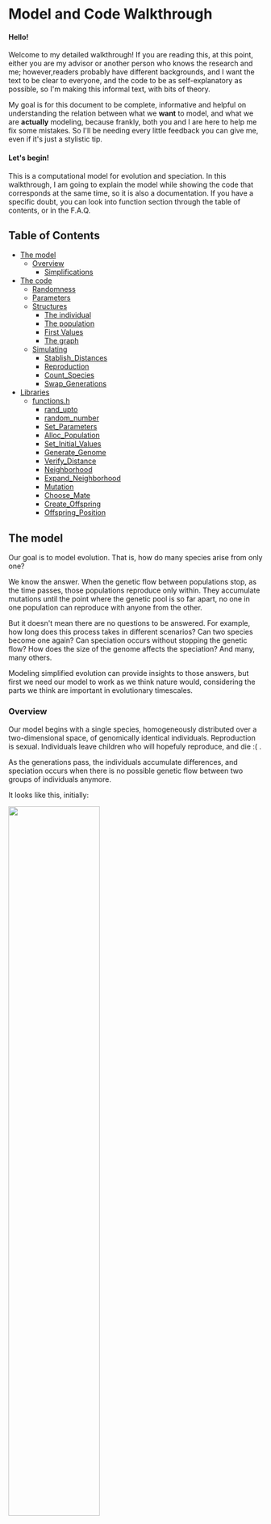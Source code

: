
# Model and Code Walkthrough

#### Hello!

Welcome to my detailed walkthrough! If you are reading this, at this point, either you are my advisor or another person who knows the research and me; however,readers probably have different backgrounds, and I want the text to be clear to everyone, and the code to be as self-explanatory as possible, so I'm making this informal text, with bits of theory.

My goal is for this document to be complete, informative and helpful on understanding the relation between what we **want** to model, and what we are **actually** modeling, because frankly, both you and I are here to help me fix some mistakes. So I'll be needing every little feedback you can give me, even if it's just a stylistic tip.

#### Let's begin!

This is a computational model for evolution and speciation. In this walkthrough, I am going to explain the model while showing the code that corresponds at the same time, so it is also a documentation. If you have a specific doubt, you can look into function section through the table of contents, or in the F.A.Q.

## Table of Contents
- [The model](#model)
	- [Overview](#Overview)
		- [Simplifications](#simplifications)
- [The code](#code)
	- [Randomness](#random)
	- [Parameters](#parameters)
	- [Structures](#structure)
		- [The individual](#individual)
		- [The population](#population)
		- [First Values](#alloc)
		- [The graph](#graph)
	- [Simulating](#simulation)
		- [Stablish_Distances](#stablish_distances)
		- [Reproduction](#reproduction)
		- [Count_Species](#count_species)
		- [Swap_Generations](#swap_generations)
- [Libraries](#libraries)
	- [functions.h](#functionsh)
		- [rand_upto](#rand_upto)
		- [random_number](#random_number)
		- [Set_Parameters](#set_parameters)
		- [Alloc_Population](#alloc_population)
		- [Set_Initial_Values](#set_initial_values)
		- [Generate_Genome](#generate_genome)
		- [Verify_Distance](#verify_distance)
		- [Neighborhood](#neighborhood)
		- [Expand_Neighborhood](#expand_neighborhood)
		- [Mutation](#mutation)
		- [Choose_Mate](#choose_mate)
		- [Create_Offspring](#create_offspring)
		- [Offspring_Position](#offspring_position)

## The model <a name="model"></a>
Our goal is to model evolution. That is, how do many species arise from only one?

We know the answer. When the genetic flow between populations stop, as the time passes, those populations reproduce only within. They accumulate mutations until the point where the genetic pool is so far apart, no one in one population can reproduce with anyone from the other.

But it doesn't mean there are no questions to be answered. For example, how long does this process takes in different scenarios? Can two species become one again? Can speciation occurs without stopping the genetic flow? How does the size of the genome affects the speciation? And many, many others.

Modeling simplified evolution can provide insights to those answers, but first we need our model to work as we think nature would, considering the parts we think are important in evolutionary timescales.

### Overview <a name="overview"></a>

Our model begins with a single species, homogeneously distributed over a two-dimensional space, of genomically identical individuals. Reproduction is sexual. Individuals leave children who will hopefuly reproduce, and die :( .

As the generations pass, the individuals accumulate differences, and speciation occurs when there is no possible genetic flow between two groups of individuals anymore.

It looks like this, initially:

<img src="./figs/firstDistribution.png" width="60%">

### Simplifications <a name="simplifications"></a>
Any model needs simplifications and assumptions. The goal is to have simplifications that maintain the model meaningful.

Ours are these:

1. The genomes are a binary string
2. The individuals are hermaphrodites (not asexual, because they reproduce sexually)
3. The generations don't overlap (mates come from the same generation)
4. There is no fitness. No one has advantages or disadvantages (it is a neutral model)
5. The population is stable, it doesn't grow or shrink much

	_This simplification could be considered as the space limit_

7. Two individuals can be in the same spot
6. The space is a toroid: the margins touch like this

<img src="./figs/toroid.png" width="40%">

## Code <a name="code"></a>
The code is structured as follows

```bash
main.c
	functions.h
		graph.h
		linkedlist.h
```

The `main` function keeps the skeleton of the code, while the `functions` library keeps the stuffing. To make that, I built two libraries: one to work with graphs, and {++an++}other one to word with linked lists. They are included in `functions.h`.

```c
//in functions.h
#include <stdio.h>
#include <stdlib.h>
#include <time.h>
#include <math.h>
#include "graph.h"
#include "linkedlist.h"
#include <gsl_randist.h>
#include <gsl_rng.h>

//in main.c
#include "functions.h"
```
<<<<<<< HEAD
=======
So that way, the libraries declared in `functions.h` can be used in `main.c`. I will not expose the full `graph.h` and `linkedlist.h` code here, for brevity, but you are welcome to look at the source.

It is also necessary to initialize a global variable to use with the gsl library. It is the "state keeper" of the random number generator.

```c
//in functions.h
gsl_rng *GLOBAL_RNG;
```

The main file will appear in order, so every code part beginning with "//main" in this file, is exactly in the same order as it appears in the main section. We cannot apply the same method for presenting the functions' library, because the same function can be used more than once. The most complicated parts of the functions library will be presented, and the rest is docummented in the last section.
{>>Se você usar aquele programa que eu te passei, você consegue incluir o número das linhas (e potêncialmente a função de que vieram<<}
I will leave here the variables' declaration for reference.
```c
//in main.c
int main(){...
//...
	int i, j, l, number_species;
	Population progenitors, offspring;
	Graph G;
	Parameters info;
	unsigned int sample;

  GLOBAL_RNG = gsl_rng_alloc(gsl_rng_taus);
	...}
```

### Randomness <a name="random"></a>
To keep the model neutral, we need to use randomness to choose some values. To do that, we are using the `C` random number generator, `rand()`. Beggining from one specific value, `rand()` returns the same "random numbers" in the same order. So, to test the model, we can seed a fixed value.
```c
//in main
srand (1);
```
where 1 is the seed.

The functions I am currently using to produce random numbers are one based on rand(), or rand() itself. It generates a integer between 0 and RAND_MAX (the maximum value an integer can have).

<a name="rand_upto"></a>

To achieve an integer between 0 and a value, we can use this function that generates an integer up to n.
```c
int rand_upto (int n) 
{
	return (rand() / (RAND_MAX / (n + 1)));
}
```

<a name="random_number"></a>

When we need a random number between 0 and 1, excluding both 0 and 1, we use

```c
double random_number() 
{
	return((double) rand() / ((double) RAND_MAX + 1));
}
```
Maybe it would be better to use a more powerfull random number generator.

Just passing by to remember the functions are docummented in the last section.

### Parameters <a name="parameters"></a>
To begin the simulation, we have to tell the program what we want it to simulate, so in the main file we create an structure called `Parameters`, and set the initial values we want to
```c
//in main
info = Set_Parameters();
```

This structure `Parametes`is used to easily pass the values between functions. The names of the parameters are very self-explanatory.

```c
//in functions.h
typedef struct
{
	int number_individuals;
	int individual_vector_size;
	int population_size;
	int genome_size;
	int reproductive_distance;
	int number_generations;
	int neighbors;
	double lattice_width;
	double lattice_length;
	double radius;
	double mutation;
	double dispersion;
} parameters;

typedef parameters * Parameters;
```
These parameters can be manually set to the desired values. To make simulation and tests, we are using the following:

<a name="set_parameters"></a>
```c
//in functions.h
Parameters Set_Parameters ()
{
	Parameters info;

	info = (Parameters) malloc (sizeof (parameters));

	info->number_individuals     = 1000;
	info->population_size        = 1000;
	info->reproductive_distance  = 7;
	info->genome_size            = 150;
	info->number_generations     = 1000;
	info->lattice_length         = 100;
	info->lattice_width          = 100;
	info->radius                 = 5;
	info->individual_vector_size = (int)(info->number_individuals * 1.2);
	info->neighbors              = (int)(0.6*info->radius*info->radius*3.14159*info->number_individuals) / (info->lattice_length * info->lattice_width);
	info-> mutation              = 0.00025;
	info->dispersion             = 0.01;

	return info;
}
```
First, the structure info is allocated dynamically, and then the values are set. It returns a "Parameters" structure. The hideous calculation for the neighborhood corresponds to an integer representing 60% of the average density of the system. In this case, the value is 2.

- `number_individuals`: system's carry capacity
- `population_size`: keeps the actual size of the focal population
- `individual_vector_size`: the size of the allocated population. It is bigger than the carry capacity so the population can double
- `reproductive_distance`: the maximum number of differences between two genomes of different individuals so they can reproduce
- `genome_size`: The size of their genetic code (fixed)
- `number_generations`: how long will the simulation last, in steps of time
- `lattice_length` and `lattice_width`: dimensions for the space
- `radius`: the distance an individual can look for mates
- `dispersion`: the chance of the offspring dispersing
- `mutation`: the tax of genomic mutation

### Structures <a name="structures"></a>

#### The individual <a name="individual"></a>

An individual has the following structure.

```c
//in functions.h
typedef struct
{
	int* genome;
	int species;
	double x;
	double y;
	List neighborhood;
} individual;

typedef individual * Individual;
```
It has a binary genome, with the parameterized size, an indicatior to which species it belongs, it's coordinates in space and a list of possible mates those who are geneticaly compatible *and* inside it's range (the radius).

#### The population <a name="population"></a>
A population is just a vector of individuals.
```c
//in functions.h
typedef Individual * Population;
```
Inside the model, there are only two populations {++held in memory ++}at a time. In the following code, we declare and allocate this structures.

```c
//in main.c
Population progenitors;
Population offspring;

progenitors = Alloc_Population (info);
offspring = Alloc_Population (info);
```

#### Set first values<a name="alloc"></a>
Now we have the population vectors, with empty individuals structures in it. For each individual in the vector of the population we have to alloc their "internal structures" and set values to the generation 0, that is allocated as the first `progenitors`

For each individual in the vector of the population we have to allocate their “internal structures” and set values to the generation 0, that is allocated as the first “progenitors”

<a name="set_initial_values"></a>

```c
//in functions.h
void Set_Initial_Values (Population progenitors, Parameters info)
{
	int i, j;
	int* first_genome;

	first_genome = Generate_Genome(info->genome_size);

	for (i = 0; i < info->individual_vector_size; i++) {
		for (j = 0; j < info->genome_size; j++) {
        	progenitors[i]->genome[j] = first_genome[j];
    	}
	}

	for (i = 0; i < info->number_individuals; i++) {
      progenitors[i]->x = random_number() * info->lattice_width;
      progenitors[i]->y = random_number() * info->lattice_length;
    }

    free (first_genome);
}
```
This function receives a Population, a Parametes structure and fills the information of the genome, copying the same one to each individual. Then, it sorts a spot for this individual. To generate this genome, we call the following function

<a name="generate_genome"></a>
```c
//in functions.h
int* Generate_Genome (int genome_size)
{
	int i;
	int* first_genome;

	first_genome = (int*) malloc (genome_size * sizeof(int));

	for (i = 0; i < genome_size; i++) {
		first_genome[i] = rand_upto(1);
	}
	return first_genome;
}
```
Generate_genome recieves a vector, and an integer corresponding to the vector's size. The genome is allocated.For each spot in the genome, it draws a value between 0 and 1 with equal chance.

#### The graph <a name="graph"></a>
Now we have one population with individuals, that have a genome, coordinates and a species (and it's  helpful list of bootycalls. We know, at first, the individuals are identical, so we have **genetic flow** between all individuals. But further in time, the individuals accumulate diffences, and we have to find out the possible genetic flow in this population. How?

We construct a **graph**, where the vertices corespond to individuals, and an edge exists between two vertices if the two individuals are genetically compatible (independently of geography).

To make the correspondence between the graph and the individual, each vertex has an index that is the same as the `Population` vector's index of its corresponding individual.

As the generations pass, species connect and disconnect, as shown bellow (it can be seen forward or backwards)

![](./figs/species.png)

In the image, each set of dots of the same color compose a species. As soon as genetic flow is stablished between a red and a yellow individual, they become the same species.

In graph theory, a subgraph that is not connected to anyone else, is a _**maximal connected component**_, as are the collection of dots of the same color and their arcs in the image above. That is what we are going to call a **species**.

In the code, because of the included library `graph.h`, we can easily manipulate and set a graph for each population.

```c
//in main
G = CreateGraph (info->individual_vector_size, info->number_individuals);
```

The graph is dynamical, it is created once and modified along with the generations. To acomplish this, it's structure has three values
```c
//in graphs.h
typedef struct {
  int V;
  int U;
  int A;
  int (**adj);
} graph;

typedef graph * Graph;
```
**A** is the number of arcs in the graph, **V** is the total of vertices available, and **U** is the number of used vertices. This way, the population can vary without having to create and destroy new graphs (because I tried implementing different graphs for different generations and I failed). In the next generation, if the population grows or shrinks, the U parameter will change and the graph also grows or shrinks.

### Simulating <a name="simulation"></a>
After initializing the values and creating our structure, we are going to take a look at the *actual* program.
```c
//in main
for (i = 0; i < info->number_generations; i++) {
	printf("GENERATION: %d\n", i);
	Stablish_Distances (G, progenitors, info);
	Reproduction (G, progenitors, offspring, info);
	number_species = Count_Species (G, progenitors);
	Swap_Generations (&progenitors, &offspring);
	printf("NUMBER OF SPECIES = %d\n", number_species);
}
```
You may say "*Wow* just that little? Just four functions?", but we still have at least 200 more lines of code to explore! We still have to look at the more intricate part of the model (which is giving me headaches).

The prints keep track of the stage of the simulation, so we can see how it is going.

The `for` loop will iterate in the generations. First, `Stablish_Distances` fills the graph with the progenitors's genetical relations. Then, the progenitors will reproduce among themselves, and their children will be put in the "offspring" population vector. We count how many species compose the progenitors population, and then swap the offspring and progenitors vectors, which
can be interpreted as the progenitors dying and the offspring growing up to have its own children.

### Stablish_Distances <a name="stablish_distances"></a>

The function "Stablish_Distances" is redundant, and not at all at it's final state.

```c
//in functions.h
void Stablish_Distances (Graph G, Population individuals, Parameters info)
{
	int i, j, k, divergences;

	G->U = info->population_size;

	for (i = 0; i < G->U; i++) {
		for (j = i + 1; j < G->U; j++) {
			divergences = 0;
			for (k = 0; k < info->genome_size; k++) {
				if (individuals[i]->genome[k] != individuals[j]->genome[k]) {
					divergences++;
				}
			}

			if (divergences <= info->reproductive_distance) {
				InsertArc (G, i, j, 1);
			}
			else if (G->adj[i][j] != 0) {
				RemoveArc (G, i, j);
			}	
		}
		RestartList (&individuals[i]->neighborhood);
		neighborhood (G, individuals, i, info, 0);
	}
} 
```
The function receives a Graph G, a Population and the Parameters. It sets the number of needed vertices, setting G->U to the current population size. Then, it compares all the individuals in the population, looking for differences in their genome. If two individuals are sufficiently similar, an arc will be inserted between their vertices. If not, there will be no arc between them (if there were, in the previous population, this arc will be removed). Finally, it creates the list of possible partners in their range, freeing the previous list.

With this function, we have created a graph that contains comparative information between individuals, to be used further in the simulation.

_Even though this function is not perfect, It's there because it works, even if redundantly. We have bigger problems in the code, and optimizing this function comes after fixing those mistakes. The future plans for this part of the code is not to use a complete graph, because the only really important relations are the ones kept in the "neighborhood" list. To find out how many species can be used, we would implement an Union-Find algorithim, to find maximal connected components faster (explained further)._

#### Subfunctions

##### Neighborhood <a name="neighborhood"></a>

The neighborhood function used here is not part of the graph (yet). It needs a little more information to be created, that is, the distance from the focal individual. In this list, we keep only the individuals who are in the range of the focal (that is what I called a bootycall list).

```c
//in functions.h
void neighborhood (Graph G, Population progenitors, int focal, Parameters info, int increase)
{
	int mate;

	for (mate = 0; mate < (G->U); mate++) {
		if (G->adj[focal][mate] != 0 && Verify_Distance (progenitors, focal, mate, info, increase)){
			AddCellInOrder(&progenitors[focal]->neighborhood, mate);
		}
	}
}
```

The neighborhood function looks for everybody who is in the range of the focal, that is, everybody who is the same species as the focal and who is inside their range. Those mate-candidates are kept in a linked list (the `->neighborhood` part of the struct).

**SUGESTION**
_A friend gave me a suggestion: first, to use a linked list graph, instead of a adjacency matrix one, and sort the linked lists by distance from the focal. It would affect the time taken to find out if two individuals are the same species (maybe that is not a problem, because they have a "->species" identifier), but it would simplify this function. What do you think? Let me know!_

##### Verify_Distance <a name="verify_distance"></a>

To find out if two individuals are in the range of one another should be simple, just comparing coordinates, right? WRONG! The space is toroid! So that is important to check out.

```c
//in functions.h
int Verify_Distance (Population progenitors, int focal, int mate, Parameters info, int increase)
{
	double x, x0, y, y0, r;
	
	r = info->radius + increase;

	x0 = progenitors[focal]->x;
	y0 = progenitors[focal]->y;
	x = progenitors[mate]->x;
	y = progenitors[mate]->y;

	if (y0 >= info->lattice_length - r && y <= r)
		y = y + info->lattice_length;

	if (y0 <= r && y >= info->lattice_length - r)
		y = y - info->lattice_length;

	if (x0 >= info->lattice_width - r && x <= r)
		x = x + info->lattice_width;

	if (x0 <= r && x >= info->lattice_width - r)
		x = x - info->lattice_length;

	if ((x - x0) * (x - x0) + (y - y0) * (y - y0) <= r * r)
		return 1;
	else 
		return 0;
}
```

This is a boolean function, it returns 1 if the individuals are in the range of one another, and 0 if they're not. It receives the names of the individuals to compare, the population and the parameters, and returns 0 or 1. Because the lattice is a toroid, it one individual could be in range of the other, but in the other side of the lattice, it needs to be checked. With a simple circle equation, we can, at the end, determine if one individual is in range of the other. The focal's coordinates are `x0` and `y0`, and the mate's are `x` and `y`.

### Reproduction <a name="reproduction"></a>

Now that we know the relationship between all the progenitors (which species they are) and have the graph keeping it, they will reproduce, creating the offspring population. 

```c
 //in functions.h
void Reproduction (Graph G, Population progenitors, Population offspring, Parameters info)
{ 	
	int focal, mate, other, baby, n;

	baby = 0;

	if (info->population_size < info->number_individuals) {
		for (focal = 0; focal < info->population_size; focal++) {
			if (Verify_Neighborhood (progenitors[focal]->neighborhood) < info->neighbors) {
				mate = Choose_Mate (G, focal, progenitors, info);
				if (mate != -1) {
					Create_Offspring (progenitors, offspring, baby, focal, focal, mate, info);
					baby++;
					info->population_size ++;
				}
			}
		}
	}

	for (focal = 0; focal < (G->U); focal++) {
		other = focal; 
		mate = -1;

		if (random_number() < 0.63 && Verify_Neighborhood (progenitors[focal]->neighborhood) > 2) {
			mate = Choose_Mate (G, focal, progenitors, info);
		}

		for (n = 0; n < 2; n++) {
			if (mate == -1) {
				other = Choose_Mate (G, focal, progenitors, info);
				if (other != -1)
					mate = Choose_Mate(G, other, progenitors, info);
			}
		}

		if (mate != -1 && other != -1) {
			Create_Offspring (progenitors, offspring, baby, focal, other, mate, info);
			baby++;
		}
		else {
			info->population_size --;
		}
	}
	printf("pop size: %d\n", info->population_size);
}
```
The function for Reproduction receives two population vectors and the information about them, that is, the graph, and the Parameters. First of all, it verifies if the population is below its carry capacity. If yes, it gives a chance for individuals with low density to reproduce first. That can be biologicaly interpreted as if they have more food available, and so they can reproduce again. Then, for every individual in the population, it will have a chance at reproduction, with some chance of death. If they die, the "mate" variable will have value -1, and then the chance to reproduce will be given to some neighbor of the deceased. Twice. The offspring will only be created if we have both parents chosen.

The function "Verify_Neighborhood" just returns the number of possible partners in its range an individual has, because it is a headed linked list, and the head keeps the size of the list.

#### Subfunctions

##### Choose_Mate <a name="choose_mate"></a>

The function "Choose_Mate" sorts one of those neighbors out:
```c
//in functions.h
int Choose_Mate (Graph G, int focal, Population progenitors, Parameters info)
{
	int j, i, neighbors, expand, radius_increase, radius, mate;
	List p;
	List bigger_neighborhood;

	mate = -1;
	radius_increase = 0;

	bigger_neighborhood = CreateHeadedList ();

	while (radius_increase <= 3 && mate == -1) {
		if (radius_increase > 0) {
			expand_neighborhood (G, bigger_neighborhood, progenitors, focal, info, radius_increase);
		}

		neighbors = Verify_Neighborhood (progenitors[focal]->neighborhood);
		expand = Verify_Neighborhood (bigger_neighborhood);

		i = 0;
		if (neighbors + expand) {
			while (i == 0) i = rand_upto(neighbors + expand);
			
			if (i <= neighbors) {
				for (j = 1, p = progenitors[focal]->neighborhood->next; p != NULL && j < i; p = p->next, j++);
			}
			else {
				i -= neighbors;
				for (j = 1, p = bigger_neighborhood->next; p != NULL && j < i; p = p->next, j++);	
			}

			if (j == i && p != NULL) {
				mate = p->info;
			} 
			else mate = -1;
		}

		else mate = -1;

		if (mate == -1) {
			radius += 1;
			radius_increase += 1;
		}
	}

	DestroyList (&bigger_neighborhood);
	
	return mate;
}
```

This function is long and it took me a while to figure it out. It receives the graph, the "name" of the focal individual that is looking for a mate, the population and the parameters. The focal first will look around him in his range, that is, in its "neighborhood" list, described in the previous section. If there are no neighbors in its range, it will look a little further: it expands it's range in 1 unit of space (reminder: the space is 100.000 square units of space). The extra neighbors are kept in another linked list, the "bigger_neighborhood" list. If there are still no possible partners, it will expand range again, and once more if necessary. Each time it expands neighborhood, the "bigger_neighborhood" list grows.

Once it has the list of possible partners, it sorts a number from 0 to the number of possible partners, and a walk through the list chooses who is THE ONE. To finnish, the "bigger_neighborhood" is destroyed. 

<a name="expand_neighborhood"></a>

The function "expand_neighborhood" looks like the function "neighborhood"

```c
//in functions.h
void expand_neighborhood (Graph G, List bigger_neighborhood, Population progenitors, int focal, Parameters info, int increase)
{
	int mate;

	for (mate = 0; mate < (G->U); mate++) {
		if (G->adj[focal][mate] != 0 && Verify_Distance (progenitors, focal, mate, info, increase)) {
			if (!Verify_Distance (progenitors, focal, mate, info, increase - 1)) {
				AddCellInOrder(&bigger_neighborhood, mate);
			}
		}
	}
}
```
But it only adds a possible mate to the list if it wasn't previously added. We only want to know if this individual is in the "added" space, so if it was in the previous considered space, it is not addded. We could also check if it was already on the list.

Back to the reproduction, after choosing a mate, we ...

##### Create_Offspring <a name="create_offspring"></a>

```c
//in functions.h
void Create_Offspring (Population progenitors, Population offspring, int baby, int focal, int other, int mate, Parameters info)
{
  int i;
	
	Offspring_Position(progenitors, offspring, baby, focal, info);

	for (i = 0; i < info->genome_size; i++) {
		if (progenitors[other]->genome[i] != progenitors[mate]->genome[i]) {
			if (rand_upto(1) == 1) {
				offspring[baby]->genome[i] = progenitors[mate]->genome[i];
			}
			else {
				offspring[baby]->genome[i] = progenitors[other]->genome[i];
			}
		}
		else {
			offspring[baby]->genome[i] = progenitors[mate]->genome[i];
		}
	}

	for (i = 0; i < info->genome_size; i++) {
		if (random_number() <= info->mutation) {
			mutation (offspring, baby, i);
		}
	}
}
```
This function recieves two populations, the progenitors and offspring, and the address (or name, whatever) to the focal, mate, and baby in the populations, and the parameters. It first decides where in the lattice the baby will be (again, reminder, it is a "paralel" lattice, the generations do not interact). Then, it fills out the structure of the new individual: the genome, choosing with 50/50 chance between the parents each loci, and then adding mutation. Each loci has 0,025% chance of being flipped (if its 1, it becomes 0, and vice versa). The rest of tge stucture will be filled with the graph.

The last function I need to present is how I choose the position of the offspring

##### Offspring_Position <a name="offspring_position"></a>

```c
//in functions.h
void Offspring_Position (Population progenitors, Population offspring, int baby, int focal, Parameters info)
{
	double movement_x, movement_y;
	double r, theta;

	movement_x = movement_y = 0;

	offspring[baby]->x = progenitors[focal]->x;
	offspring[baby]->y = progenitors[focal]->y;

	if (random_number() <= info->dispersion) {
		r = random_number() * info->radius;
		theta = rand_upto(360) + random_number();

		movement_y = sin(theta) * r;
		movement_x = cos(theta) * r;

		/* If an individual moves out of the lattice, it will reapear in the other side, because the lattice work as a toroid */
		if (offspring[baby]->x + movement_x <= info->lattice_width && progenitors[focal]->x + movement_x >= 0)
	  		offspring[baby]->x += movement_x;

		else if (progenitors[focal]->x + movement_x > info->lattice_width)
			offspring[baby]->x = offspring[baby]->x + movement_x - info->lattice_width;

		else if (progenitors[focal]->x + movement_x < 0)
			offspring[baby]->x = offspring[baby]->x + movement_x + info->lattice_width;

		if (progenitors[focal]->y + movement_y <= info->lattice_length && progenitors[focal]->y + movement_y >= 0)
	 	 	offspring[baby]->y = offspring[baby]->y + movement_y;

		else if (progenitors[focal]->y + movement_y > info->lattice_length)
			offspring[baby]->y = offspring[baby]->y + movement_y - info->lattice_length;

		else if (progenitors[focal]->y + movement_y < 0)
			offspring[baby]->y = offspring[baby]->y + movement_y + info->lattice_length;
	}
}
```
With 99% chance, the baby will be in the exact same spot as the focal parent. But it can move with 1% chance. If it moves, it sorts a radius `r` and an angle `theta`, so the whole area of the circle around the focal is covered. 

note: I don't know if sorting `theta` like this is the best option, if all the distribuitions are equally possible.

After reproduction, we have two populations, the progenitors and the offspring.

### Count_Species <a name="count_species"></a>

To count how many species we have on the progenitors population, we will use the graph, and analise how many **maximal connected components** there are. For this, we use **depth-first search**.

```c
//in functions.h
int Count_Species (Graph G, Population individuals)
{
	int counter;

	DepthFirstSearch (G, &counter, individuals);

	return counter;
}
```
It just calls the modified Depht-First Search

```c
//in functions.h
void DepthFirstSearch (Graph G, int* counter_adress, Population individuals)
{
  int i;
  int* parent;

  parent = (int*) malloc ((G->U) * sizeof (int));
  for (i = 0; i < (G->U); i++) {
    parent[i] = -1;
  }

  (*counter_adress) = 0;

  for (i = 0; i < (G->U); i++) {
    if (parent[i] == -1) {
      parent[i] = -2;
      individuals[i]->species = (*counter_adress);
      DSFvisit (G, i, parent, individuals, (*counter_adress));
      (*counter_adress)++;
    }
  }
  free (parent);
}

void DSFvisit (Graph G, Vertix v, int* parent, Population individuals, int species)
{
  int i;

  for (i = 0; i < (G->U); i++) {
    if (G->adj[v][i] != 0 && parent[i] == -1) {
      parent[i] = v;
      individuals[i]->species = species;
      DSFvisit (G, i, parent, individuals, species);
    }
  }
}
```

This pair of functions uses recursion to find maximal connected components on this graph. It also assigns the "species" item to the progenitors.

### Swap_Generations <a name="swap_generations"></a>

After all this, our progenitors will die, because that's the circle of life. On the bright side, the offspring will become progenitors! Computationaly, creating all the structures again would be costy. We recicle the vectors, just swaping the populations pointers. All the content of "offspring" will be overwritten in the next iteration.

```c
//in functions.h
void Swap_Generations (Population* progenitors_pointer, Population* offspring_pointer)
{
	Population helper;

	helper = (*progenitors_pointer);
	(*progenitors_pointer) = (*offspring_pointer);
	(*offspring_pointer) = helper;
}
```

Then, [repeat](#simulation).


After reproduction, we have two populations, the progenitors and the offspring.

### Finishing
After finnishing all the simulation, we need to free the stack.

```c
//in main
DestroiGraph(G);
Free_Population (progenitors);
Free_Population (offspring);
free (info);
gsl_rng_free (GLOBAL_RNG);
```
There has to be the same numbers of `alloc`s~ and `free`s, and finish the program.
```c
//in main
return 0;
```

## Final Considerations
<<<<<<< HEAD

If you are still reading, ~~congratulations~~ thank you very much! The text and the code are in construction, so email me any tips, errors or doubts at irina.lerner@usp.br or iri.lerner@gmail.com. You can also clone this file, commit your suggestions and create a pull request!

The following section is for documentation.

## Libraries <a name="libraries"></a>

### functions.h <a name="functionsh"></a>

<a name="alloc_population"></a>
The function Alloc_Population receives a Parameters structure and returns a Population. It generates space in memory for all the parts of each individual in the vector Population.

```c
Population Alloc_Population (Parameters info)
{
	Population individuals;
	int i, j;

	individuals  = (Population) malloc (info->individual_vector_size * sizeof (Individual));

	for (i = 0; i < info->individual_vector_size; i++) {
		individuals[i] = (Individual) malloc (sizeof (individual));
		individuals[i]->genome = (int*) malloc(info->genome_size * sizeof (int));
		individuals[i]->neighborhood = CreateHeadedList ();
	}

	return individuals;
}
```

<a name="verify_neighborhood"></a>

```c
int Verify_Neighborhood (List neighborhood)
{
	return (-(neighborhood->info + 1));
}
```
The head value of an empty list is -1. As the list grows, we subtract the number of items in the list. So if the list is empty, it returns 0, and if it has members, it returns the number of members. I've done it like this so I won't have to use another library for headed linked lists. It works because I'm adding to the list in order, and the only negative value (the head) will always appear first. 


<a name="mutation"></a>

```c
void mutation (Population offspring, int baby, int mutation)
{
	if (offspring[baby]->genome[mutation] == 1) {
		offspring[baby]->genome[mutation] = 0;
	}
	else {
		offspring[baby]->genome[mutation] = 1;
	}
}
```

This function flips the bit at the "mutation" spot in the genome of the baby.